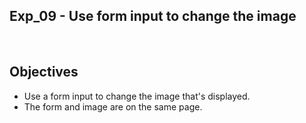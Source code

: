 ## Exp_09 - Use form input to change the image

<br>

## Objectives

- Use a form input to change the image that's displayed.
- The form and image are on the same page.
